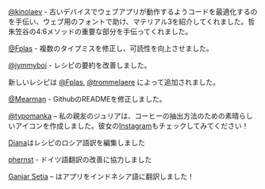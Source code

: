 [@kinolaev](https://github.com/kinolaev) - 古いデバイスでウェブアプリが動作するようコードを最適化するのを手伝い、ウェブ用のフォントで助け、マテリアル3を紹介してくれました。哲朱笠谷の4:6メソッドの重要な部分を手伝ってくれました。

[@Fplas](https://github.com/Fplas) - 複数のタイプミスを修正し、可読性を向上させました。

[@jymmyboi](https://github.com/jymmyboi) - レシピの要約を改善しました。

新しいレシピは [@Fplas](https://github.com/Fplas), [@trommelaere](https://github.com/trommelaere) によって追加されました。

[@Mearman](https://github.com/Mearman) - GithubのREADMEを修正しました。

[@typomanka](https://github.com/typomanka) – 私の親友のジュリアは、コーヒーの抽出方法のための素晴らしいアイコンを作成しました。彼女の[Instagram](https://www.instagram.com/typomanka/)もチェックしてみてください！

[Diana](https://diana.karliner.pro/)はレシピのロシア語訳を編集しました

[phernst](https://github.com/phernst) - ドイツ語翻訳の改善に協力しました

[Ganjar Setia](https://github.com/ganjarsetia) – はアプリをインドネシア語に翻訳しました！
